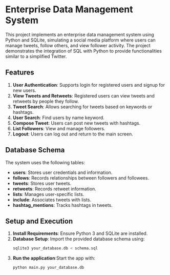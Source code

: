 # Enterprise Data Management System

This project implements an enterprise data management system using Python and SQLite, simulating a social media platform where users can manage tweets, follow others, and view follower activity. The project demonstrates the integration of SQL with Python to provide functionalities similar to a simplified Twitter.

## Features

1. **User Authentication**: Supports login for registered users and signup for new users.
2. **View Tweets and Retweets**: Registered users can view tweets and retweets by people they follow.
3. **Tweet Search**: Allows searching for tweets based on keywords or hashtags.
4. **User Search**: Find users by name keyword.
5. **Compose Tweet**: Users can post new tweets with hashtags.
6. **List Followers**: View and manage followers.
7. **Logout**: Users can log out and return to the main screen.

## Database Schema

The system uses the following tables:
- **users**: Stores user credentials and information.
- **follows**: Records relationships between followers and followees.
- **tweets**: Stores user tweets.
- **retweets**: Records retweet information.
- **lists**: Manages user-specific lists.
- **include**: Associates tweets with lists.
- **hashtag_mentions**: Tracks hashtags in tweets.

## Setup and Execution

1. **Install Requirements**: Ensure Python 3 and SQLite are installed.
2. **Database Setup**: Import the provided database schema using:
   ```sh
   sqlite3 your_database.db < schema.sql
3. **Run the application**:Start the app with:
   ```sh
   python main.py your_database.db
